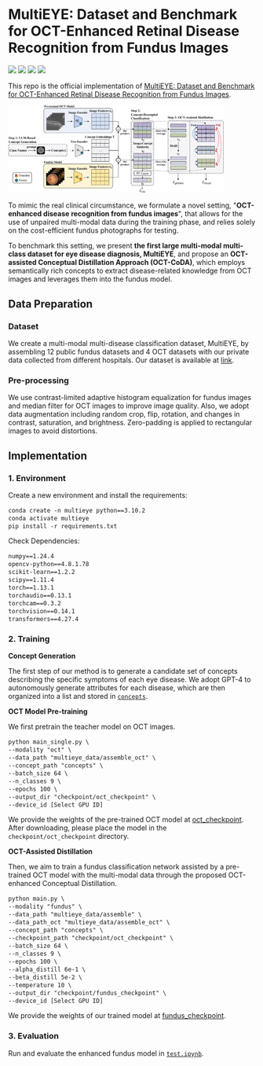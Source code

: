 # MultiEYE: Dataset and Benchmark for OCT-Enhanced Retinal Disease Recognition from Fundus Images

<a href="https://arxiv.org/abs/2412.09402"><img src="https://img.shields.io/badge/Paper-arXiv-green.svg?style=flat-square"></a>
<a href="https://multi-eye.github.io/"><img src="https://img.shields.io/badge/Project-Website-orange.svg?style=flat-square"></a>
<a href="https://hkustconnect-my.sharepoint.com/:u:/g/personal/lwangdk_connect_ust_hk/EVM6vA5MHnxJrSocPoDqNEsBSaKhecYRJzSGbxGi70nNpw?e=0OLHyb"><img src="https://img.shields.io/badge/Dataset-MultiEYE-blue.svg?style=flat-square"></a>
<a href="https://hkustconnect-my.sharepoint.com/:f:/g/personal/lwangdk_connect_ust_hk/EhanS4CWLDxEuQ6YVNgn85gBtgBsIsPj6uE5JOGpqrsBMA?e=CV7uA1"><img src="https://img.shields.io/badge/Model-Checkpoint-red.svg?style=flat-square"></a>


This repo is the official implementation of [MultiEYE: Dataset and Benchmark for OCT-Enhanced Retinal Disease Recognition from Fundus Images](https://arxiv.org/abs/2412.09402).

<img src="figure\framework.png" style="zoom:43%;" />

To mimic the real clinical circumstance, we formulate a novel setting, "**OCT-enhanced disease recognition from fundus images**", that allows for the use of unpaired multi-modal data during the training phase, and relies solely on the cost-efficient fundus photographs for testing.

To benchmark this setting, we present **the first large multi-modal multi-class dataset for eye disease diagnosis, MultiEYE**, and propose an **OCT-assisted Conceptual Distillation Approach (OCT-CoDA)**, which employs semantically rich concepts to extract disease-related knowledge from OCT images and leverages them into the fundus model.

## Data Preparation

### Dataset

We create a multi-modal multi-disease classification dataset, MultiEYE, by assembling 12 public fundus datasets and 4 OCT datasets with our private data collected from different hospitals. Our dataset is available at [link](https://hkustconnect-my.sharepoint.com/:u:/g/personal/lwangdk_connect_ust_hk/EVM6vA5MHnxJrSocPoDqNEsBSaKhecYRJzSGbxGi70nNpw?e=0OLHyb).

### Pre-processing

We use contrast-limited adaptive histogram equalization for fundus images and median filter for OCT images to improve image quality. Also, we adopt data augmentation including random crop, flip, rotation, and changes in contrast, saturation, and brightness. Zero-padding is applied to rectangular images to avoid distortions.

## Implementation

### 1. Environment

Create a new environment and install the requirements:

```shell
conda create -n multieye python==3.10.2
conda activate multieye
pip install -r requirements.txt
```

Check Dependencies:

```
numpy==1.24.4
opencv-python==4.8.1.78
scikit-learn==1.2.2
scipy==1.11.4
torch==1.13.1
torchaudio==0.13.1
torchcam==0.3.2
torchvision==0.14.1
transformers==4.27.4
```

### 2. Training

**Concept Generation**

The first step of our method is to generate a candidate set of concepts describing the specific symptoms of each eye disease. We adopt GPT-4 to autonomously generate attributes for each disease, which are then organized into a list and stored in [`concepts`](concepts).

**OCT Model Pre-training**

We first pretrain the teacher model on OCT images.

```shell
python main_single.py \
--modality "oct" \
--data_path "multieye_data/assemble_oct" \
--concept_path "concepts" \
--batch_size 64 \
--n_classes 9 \
--epochs 100 \
--output_dir "checkpoint/oct_checkpoint" \
--device_id [Select GPU ID]
```

We provide the weights of the pre-trained OCT model at [oct_checkpoint](https://hkustconnect-my.sharepoint.com/:f:/g/personal/lwangdk_connect_ust_hk/EkD8da4rUZNAjw1Aa7XohkYBgTOEpJ_raBPnFHmbF3jYYA?e=ZCAdmL). After downloading, please place the model in the `checkpoint/oct_checkpoint` directory.

**OCT-Assisted Distillation**

Then, we aim to train a fundus classification network assisted by a pre-trained OCT model with the multi-modal data through the proposed OCT-enhanced Conceptual Distillation. 

```shell
python main.py \
--modality "fundus" \
--data_path "multieye_data/assemble" \
--data_path_oct "multieye_data/assemble_oct" \
--concept_path "concepts" \
--checkpoint_path "checkpoint/oct_checkpoint" \ 
--batch_size 64 \
--n_classes 9 \
--epochs 100 \
--alpha_distill 6e-1 \
--beta_distill 5e-2 \
--temperature 10 \
--output_dir "checkpoint/fundus_checkpoint" \
--device_id [Select GPU ID]
```

We provide the weights of our trained model at [fundus_checkpoint](https://hkustconnect-my.sharepoint.com/:f:/g/personal/lwangdk_connect_ust_hk/EhanS4CWLDxEuQ6YVNgn85gBtgBsIsPj6uE5JOGpqrsBMA?e=CV7uA1).

### 3. Evaluation

Run and evaluate the enhanced fundus model in [`test.ipynb`](test.ipynb).

